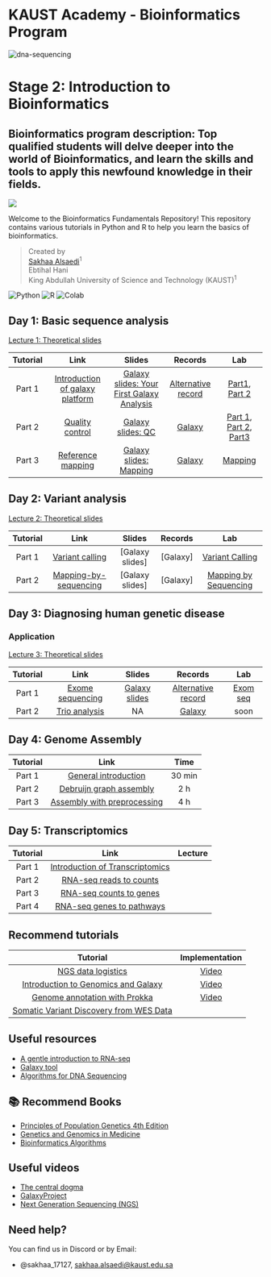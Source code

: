 # KAUST Academy - Bioinformatics Program

![dna-sequencing](https://github.com/galaxyproject/usegalaxy-tools/assets/42935314/6ba37898-31a2-4a1a-855f-ee23b0015dae)

# Stage 2: Introduction to Bioinformatics
## Bioinformatics program description: Top qualified students will delve deeper into the world of Bioinformatics, and learn the skills and tools to apply this newfound knowledge in their fields.


 <img src="https://img.shields.io/badge/License-MIT-yellow.svg" /></a>
 
Welcome to the Bioinformatics Fundamentals Repository! This repository contains various tutorials in Python and R to help you learn the basics of bioinformatics.


> Created by <br>
> [Sakhaa Alsaedi](https://cemse.kaust.edu.sa/cbrc/people/person/sakhaa-alsaedi)<sup>1</sup> <br>
> Ebtihal Hani <br>
> King Abdullah University of Science and Technology (KAUST)<sup>1</sup>

![Python](https://img.shields.io/badge/Python-3776AB?style=for-the-badge&logo=python&logoColor=white)
![R](https://img.shields.io/badge/R-276DC3?style=for-the-badge&logo=r&logoColor=white)
![Colab](https://img.shields.io/badge/Colab-F9AB00?style=for-the-badge&logo=googlecolab&color=525252)


## Day 1: Basic sequence analysis

[Lecture 1: Theoretical slides](https://github.com/Sakhaa-Alsaedi/Bioinformatics-/blob/main/%20Day1_GH_Introduction%20to%20Bioinformatics_Sakhaa.pdf)

|Tutorial| Link | Slides| Records | Lab|
|:---: | :---:  |     :---:      | :---:| :---:|
|Part 1| [Introduction of galaxy platform ](https://training.galaxyproject.org/training-material/topics/introduction/tutorials/galaxy-intro-peaks2genes/tutorial.html)|[Galaxy slides: Your First Galaxy Analysis](https://docs.google.com/presentation/d/1rOGp4o_Dc-QIHS4YT4HizdfXTVhJB1HwPPZkSDuMhig/edit#slide=id.gbc9627d000_0_346)| [Alternative record](https://www.youtube.com/watch?v=1UPCrQxGwcU&list=PLNFLKDpdM3B_3M7i8fQ3rH_sax6rmAsyz)| [Part1](https://usegalaxy.org/u/ebtihal.hani/h/galaxy-introduction-part1), [Part 2](https://usegalaxy.org/u/ebtihal.hani/h/galaxy-introduction-part2) |
|Part 2| [Quality control](https://training.galaxyproject.org/training-material/topics/sequence-analysis/tutorials/quality-control/tutorial.html)| [Galaxy slides: QC](https://training.galaxyproject.org/training-material/topics/sequence-analysis/tutorials/quality-control/slides.html#1)| [Galaxy](https://www.youtube.com/watch?v=QJRlX2hWDKM)| [Part 1](https://usegalaxy.org/u/ebtihal.hani/h/quality-control-part1), [Part 2](https://usegalaxy.org/u/ebtihal.hani/h/galaxy-introduction-part2), [Part3](https://usegalaxy.org/u/ebtihal.hani/h/quality-control-part3) |
|Part 3| [Reference mapping](https://training.galaxyproject.org/training-material/topics/sequence-analysis/tutorials/mapping/tutorial.html) |[Galaxy slides: Mapping](https://training.galaxyproject.org/training-material/topics/sequence-analysis/tutorials/mapping/slides.html#1)| [Galaxy](https://www.youtube.com/watch?v=1wm-62E2NkY&t=1s)| [Mapping](https://usegalaxy.org/u/ebtihal.hani/h/mapping)|


## Day 2: Variant analysis
[Lecture 2: Theoretical slides](https://github.com/Sakhaa-Alsaedi/Bioinformatics-/blob/main/Day2_VC.pdf)

|Tutorial| Link | Slides| Records | Lab|
|:---: | :---:  |     :---:      | :---:| :---:|
|Part 1| [Variant calling](https://training.galaxyproject.org/training-material/topics/variant-analysis/tutorials/dip/tutorial.html)|[Galaxy slides]|[Galaxy]| [Variant Calling](https://usegalaxy.org/u/ebtihal.hani/h/variant-calling)|
|Part 2| [Mapping-by-sequencing](https://training.galaxyproject.org/training-material/topics/variant-analysis/tutorials/mapping-by-sequencing/tutorial.html)|[Galaxy slides]|[Galaxy]| [Mapping by Sequencing](https://usegalaxy.org/u/ebtihal.hani/h/mapping-by-sequencing)| [Part 1](https://usegalaxy.org/u/ebtihal.hani/h/quality-control-part1), 


## Day 3: Diagnosing human genetic disease 
### Application 
[Lecture 3: Theoretical slides](https://github.com/Sakhaa-Alsaedi/Bioinformatics-/blob/main/%20Day1_GH_Introduction%20to%20Bioinformatics_Sakhaa.pdf)

|Tutorial| Link | Slides| Records | Lab|
|:---: | :---:  |     :---:      | :---:| :---:|
|Part 1| [Exome sequencing](https://training.galaxyproject.org/training-material/topics/variant-analysis/tutorials/exome-seq/tutorial.html)| [Galaxy slides](https://training.galaxyproject.org/training-material/topics/variant-analysis/tutorials/introduction/slides.html#1)|[Alternative record](https://www.youtube.com/watch?v=lpzBwR1P0h0)| [Exom seq](https://usegalaxy.org/u/ebtihal.hani/h/exome-sequencing)|
|Part 2| [Trio analysis](https://training.galaxyproject.org/training-material/topics/variant-analysis/tutorials/trio-analysis/tutorial.html)| NA| [Galaxy](https://www.youtube.com/watch?v=3OWXWOkJRqU)| soon|

## Day 4: Genome Assembly

|Tutorial| Link | Time| 
|:---: | :---:  |     :---:      | 
|Part 1| [General introduction](https://training.galaxyproject.org/training-material/topics/assembly/tutorials/general-introduction/tutorial.html)| 30 min|
|Part 2| [Debruijn graph assembly](https://training.galaxyproject.org/training-material/topics/assembly/tutorials/debruijn-graph-assembly/slides-plain.html)| 2 h|
|Part 3| [Assembly with preprocessing](https://training.galaxyproject.org/training-material/topics/assembly/tutorials/assembly-with-preprocessing/tutorial.html)| 4 h|

## Day 5: Transcriptomics 

|Tutorial| Link | Lecture| 
|:---: | :---:  |     :---:      | 
|Part 1| [Introduction of Transcriptomics ](https://training.galaxyproject.org/training-material/topics/transcriptomics/tutorials/introduction/slides.html#1)| | [Video](https://www.youtube.com/watch?v=qKkS_tztw_Q&t=3s)|
|Part 2| [RNA-seq reads to counts](https://training.galaxyproject.org/training-material/topics/transcriptomics/tutorials/rna-seq-reads-to-counts/tutorial.html)| |
|Part 3| [RNA-seq counts to genes](https://training.galaxyproject.org/training-material/topics/transcriptomics/tutorials/rna-seq-counts-to-genes/tutorial.html)| |
|Part 4| [RNA-seq genes to pathways](https://training.galaxyproject.org/training-material/topics/transcriptomics/tutorials/rna-seq-genes-to-pathways/tutorial.html)| |

## Recommend tutorials 
|Tutorial | Implementation| 
|:---: |     :---:      | 
[NGS data logistics](https://training.galaxyproject.org/training-material/topics/introduction/tutorials/galaxy-intro-ngs-data-managment/tutorial.html)| [Video](https://www.youtube.com/watch?v=9mIL0tIfZ_o) |
[Introduction to Genomics and Galaxy](https://training.galaxyproject.org/training-material/topics/introduction/tutorials/galaxy-intro-strands/tutorial.html)| [Video](https://www.youtube.com/watch?v=P1mEWZ_tAgQ) |
| [Genome annotation with Prokka](https://training.galaxyproject.org/training-material/topics/transcriptomics/tutorials/rna-seq-counts-to-genes/tutorial.html)| [Video](https://www.youtube.com/watch?v=B8pIQZPf21Y)|
| [Somatic Variant Discovery from WES Data](https://training.galaxyproject.org/training-material/topics/transcriptomics/tutorials/rna-seq-genes-to-pathways/tutorial.html)| | NA|

## Useful resources 
- [A gentle introduction to RNA-seq](https://www.youtube.com/watch?app=desktop&v=tlf6wYJrwKY)
- [Galaxy tool](https://github.com/galaxyproject/usegalaxy-tools)
- [Algorithms for DNA Sequencing]([https://www.python.org/about/gettingstarted/](https://www.youtube.com/watch?v=hpb-mH-yjLc&list=PL2mpR0RYFQsBiCWVJSvVAO3OJ2t7DzoHA)) 

## :books: Recommend Books 
- [Principles of Population Genetics 4th Edition](https://www.scribd.com/document/327383907/Principles-Population-Genetics)
- [Genetics and Genomics in Medicine](https://moodle2.units.it/pluginfile.php/271710/mod_resource/content/1/Genetics-Genomics-Medicine.pdf)
- [Bioinformatics Algorithms](https://compeau.cbd.cmu.edu/online-education/bioinformatics-algorithms-an-active-learning-approach/)

## Useful videos
- [The central dogma](https://www.youtube.com/watch?v=gG7uCskUOrA&t=1s)
- [GalaxyProject](https://www.youtube.com/@GalaxyProject/videos)
- [Next Generation Sequencing (NGS)](https://www.youtube.com/watch?v=jFCD8Q6qSTM&list=PLTt9kKfqE_0Gem8hIcJEn7YcesuuKdt_n)
## Need help?
You can find us in Discord or by Email:

- @sakhaa_17127, sakhaa.alsaedi@kaust.edu.sa

